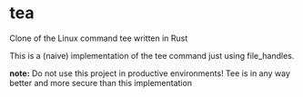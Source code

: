 # tea
Clone of the Linux command tee written in Rust

This is a (naive) implementation of the tee command just using file_handles.

**note:**  Do not use this project in productive environments! Tee is in any way better and more secure than this implementation
